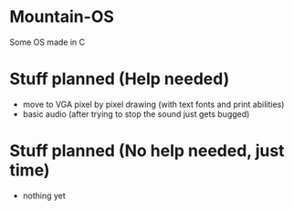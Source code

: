 # Mountain-OS
Some OS made in C

# Stuff planned (Help needed)
- move to VGA pixel by pixel drawing (with text fonts and print abilities)
- basic audio (after trying to stop the sound just gets bugged)

# Stuff planned (No help needed, just time)
- nothing yet
